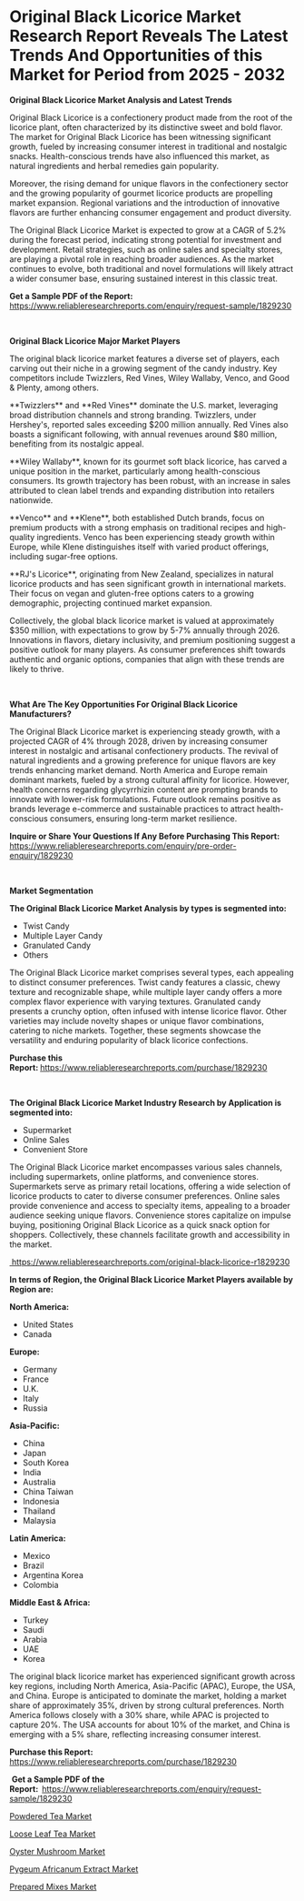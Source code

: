 <p><h1>Original Black Licorice Market Research Report Reveals The Latest Trends And Opportunities of this Market for Period from 2025 - 2032</h1></p><p><strong>Original Black Licorice Market Analysis and Latest Trends</strong></p>
<p><p>Original Black Licorice is a confectionery product made from the root of the licorice plant, often characterized by its distinctive sweet and bold flavor. The market for Original Black Licorice has been witnessing significant growth, fueled by increasing consumer interest in traditional and nostalgic snacks. Health-conscious trends have also influenced this market, as natural ingredients and herbal remedies gain popularity. </p><p>Moreover, the rising demand for unique flavors in the confectionery sector and the growing popularity of gourmet licorice products are propelling market expansion. Regional variations and the introduction of innovative flavors are further enhancing consumer engagement and product diversity. </p><p>The Original Black Licorice Market is expected to grow at a CAGR of 5.2% during the forecast period, indicating strong potential for investment and development. Retail strategies, such as online sales and specialty stores, are playing a pivotal role in reaching broader audiences. As the market continues to evolve, both traditional and novel formulations will likely attract a wider consumer base, ensuring sustained interest in this classic treat.</p></p>
<p><strong>Get a Sample PDF of the Report:&nbsp;</strong> <a href="https://www.reliableresearchreports.com/enquiry/request-sample/1829230?utm_campaign=113&utm_medium=2&utm_source=Github&utm_content=ia&utm_term=14022025&utm_id=original-black-licorice">https://www.reliableresearchreports.com/enquiry/request-sample/1829230</a></p>
<p>&nbsp;</p>
<p><strong>Original Black Licorice Major Market Players</strong></p>
<p><p>The original black licorice market features a diverse set of players, each carving out their niche in a growing segment of the candy industry. Key competitors include Twizzlers, Red Vines, Wiley Wallaby, Venco, and Good & Plenty, among others.</p><p>**Twizzlers** and **Red Vines** dominate the U.S. market, leveraging broad distribution channels and strong branding. Twizzlers, under Hershey's, reported sales exceeding $200 million annually. Red Vines also boasts a significant following, with annual revenues around $80 million, benefiting from its nostalgic appeal.</p><p>**Wiley Wallaby**, known for its gourmet soft black licorice, has carved a unique position in the market, particularly among health-conscious consumers. Its growth trajectory has been robust, with an increase in sales attributed to clean label trends and expanding distribution into retailers nationwide.</p><p>**Venco** and **Klene**, both established Dutch brands, focus on premium products with a strong emphasis on traditional recipes and high-quality ingredients. Venco has been experiencing steady growth within Europe, while Klene distinguishes itself with varied product offerings, including sugar-free options.</p><p>**RJ's Licorice**, originating from New Zealand, specializes in natural licorice products and has seen significant growth in international markets. Their focus on vegan and gluten-free options caters to a growing demographic, projecting continued market expansion.</p><p>Collectively, the global black licorice market is valued at approximately $350 million, with expectations to grow by 5-7% annually through 2026. Innovations in flavors, dietary inclusivity, and premium positioning suggest a positive outlook for many players. As consumer preferences shift towards authentic and organic options, companies that align with these trends are likely to thrive.</p></p>
<p>&nbsp;</p>
<p><strong>What Are The Key Opportunities For Original Black Licorice Manufacturers?</strong></p>
<p><p>The Original Black Licorice market is experiencing steady growth, with a projected CAGR of 4% through 2028, driven by increasing consumer interest in nostalgic and artisanal confectionery products. The revival of natural ingredients and a growing preference for unique flavors are key trends enhancing market demand. North America and Europe remain dominant markets, fueled by a strong cultural affinity for licorice. However, health concerns regarding glycyrrhizin content are prompting brands to innovate with lower-risk formulations. Future outlook remains positive as brands leverage e-commerce and sustainable practices to attract health-conscious consumers, ensuring long-term market resilience.</p></p>
<p><strong>Inquire or Share Your Questions If Any Before Purchasing This Report:</strong> <a href="https://www.reliableresearchreports.com/enquiry/pre-order-enquiry/1829230?utm_campaign=113&utm_medium=2&utm_source=Github&utm_content=ia&utm_term=14022025&utm_id=original-black-licorice">https://www.reliableresearchreports.com/enquiry/pre-order-enquiry/1829230</a></p>
<p>&nbsp;</p>
<p><strong>Market Segmentation</strong></p>
<p><strong>The Original Black Licorice Market Analysis by types is segmented into:</strong></p>
<p><ul><li>Twist Candy</li><li>Multiple Layer Candy</li><li>Granulated Candy</li><li>Others</li></ul></p>
<p><p>The Original Black Licorice market comprises several types, each appealing to distinct consumer preferences. Twist candy features a classic, chewy texture and recognizable shape, while multiple layer candy offers a more complex flavor experience with varying textures. Granulated candy presents a crunchy option, often infused with intense licorice flavor. Other varieties may include novelty shapes or unique flavor combinations, catering to niche markets. Together, these segments showcase the versatility and enduring popularity of black licorice confections.</p></p>
<p><strong>Purchase this Report:&nbsp;</strong><a href="https://www.reliableresearchreports.com/purchase/1829230?utm_campaign=113&utm_medium=2&utm_source=Github&utm_content=ia&utm_term=14022025&utm_id=original-black-licorice">https://www.reliableresearchreports.com/purchase/1829230</a></p>
<p>&nbsp;</p>
<p><strong>The Original Black Licorice Market Industry Research by Application is segmented into:</strong></p>
<p><ul><li>Supermarket</li><li>Online Sales</li><li>Convenient Store</li></ul></p>
<p><p>The Original Black Licorice market encompasses various sales channels, including supermarkets, online platforms, and convenience stores. Supermarkets serve as primary retail locations, offering a wide selection of licorice products to cater to diverse consumer preferences. Online sales provide convenience and access to specialty items, appealing to a broader audience seeking unique flavors. Convenience stores capitalize on impulse buying, positioning Original Black Licorice as a quick snack option for shoppers. Collectively, these channels facilitate growth and accessibility in the market.</p></p>
<p><a href="https://www.reliableresearchreports.com/original-black-licorice-r1829230?utm_campaign=113&utm_medium=2&utm_source=Github&utm_content=ia&utm_term=14022025&utm_id=original-black-licorice">&nbsp;https://www.reliableresearchreports.com/original-black-licorice-r1829230</a></p>
<p><strong>In terms of Region, the Original Black Licorice Market Players available by Region are:</strong></p>
<p>
    <p> <strong> North America: </strong>
        <ul>
            <li>United States</li>
            <li>Canada</li>
        </ul>
        </p> 
    <p> <strong> Europe: </strong>
        <ul>
            <li>Germany</li>
            <li>France</li>
            <li>U.K.</li>
            <li>Italy</li>
            <li>Russia</li>
        </ul>
        </p> 
    <p> <strong> Asia-Pacific: </strong>
        <ul>
            <li>China</li>
            <li>Japan</li>
            <li>South Korea</li>
            <li>India</li>
            <li>Australia</li>
            <li>China Taiwan</li>
            <li>Indonesia</li>
            <li>Thailand</li>
            <li>Malaysia</li>
        </ul>
        </p> 
    <p> <strong> Latin America: </strong>
        <ul>
            <li>Mexico</li>
            <li>Brazil</li>
            <li>Argentina Korea</li>
            <li>Colombia</li>
        </ul>
        </p> 
    <p> <strong> Middle East & Africa: </strong>
        <ul>
            <li>Turkey</li>
            <li>Saudi</li>
            <li>Arabia</li>
            <li>UAE</li>
            <li>Korea</li>
        </ul>
    </p>
    </p>
<p><p>The original black licorice market has experienced significant growth across key regions, including North America, Asia-Pacific (APAC), Europe, the USA, and China. Europe is anticipated to dominate the market, holding a market share of approximately 35%, driven by strong cultural preferences. North America follows closely with a 30% share, while APAC is projected to capture 20%. The USA accounts for about 10% of the market, and China is emerging with a 5% share, reflecting increasing consumer interest.</p></p>
<p><strong>Purchase this Report: </strong><a href="https://www.reliableresearchreports.com/purchase/1829230?utm_campaign=113&utm_medium=2&utm_source=Github&utm_content=ia&utm_term=14022025&utm_id=original-black-licorice">https://www.reliableresearchreports.com/purchase/1829230</a></p>
<p>&nbsp;<strong>Get a Sample PDF of the Report:&nbsp;&nbsp;</strong><a href="https://www.reliableresearchreports.com/enquiry/request-sample/1829230?utm_campaign=113&utm_medium=2&utm_source=Github&utm_content=ia&utm_term=14022025&utm_id=original-black-licorice">https://www.reliableresearchreports.com/enquiry/request-sample/1829230</a></p>
<p><strong></strong></p>
<p><p><a href="https://github.com/mriwacraane/Market-Research-Report-List-1/blob/main/powdered-tea-market.md?utm_campaign=113&utm_medium=2&utm_source=Github&utm_content=ia&utm_term=14022025&utm_id=original-black-licorice">Powdered Tea Market</a></p><p><a href="https://github.com/semiensamuel72378/Market-Research-Report-List-1/blob/main/loose-leaf-tea-market.md?utm_campaign=113&utm_medium=2&utm_source=Github&utm_content=ia&utm_term=14022025&utm_id=original-black-licorice">Loose Leaf Tea Market</a></p><p><a href="https://github.com/chikenmhamdi/Market-Research-Report-List-1/blob/main/oyster-mushroom-market.md?utm_campaign=113&utm_medium=2&utm_source=Github&utm_content=ia&utm_term=14022025&utm_id=original-black-licorice">Oyster Mushroom Market</a></p><p><a href="https://github.com/ajatawlasta/Market-Research-Report-List-1/blob/main/pygeum-africanum-extract-market.md?utm_campaign=113&utm_medium=2&utm_source=Github&utm_content=ia&utm_term=14022025&utm_id=original-black-licorice">Pygeum Africanum Extract Market</a></p><p><a href="https://github.com/benhaeneye/Market-Research-Report-List-1/blob/main/prepared-mixes-market.md?utm_campaign=113&utm_medium=2&utm_source=Github&utm_content=ia&utm_term=14022025&utm_id=original-black-licorice">Prepared Mixes Market</a></p></p>